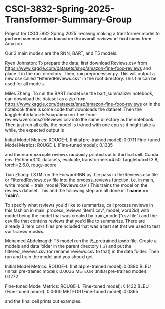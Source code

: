 # CSCI-3832-Spring-2025-Transformer-Summary-Group
Project for CSCI 3832 Spring 2025 involving making a transformer model to perform summarization based on the overall reviews of food items from Amazon.

Our 3 main models are the RNN, BART, and T5 models.

Ryen Johnston: To prepare the data, first download Reviews.csv from https://www.kaggle.com/datasets/snap/amazon-fine-food-reviews and place it in the root directory. Then, run preprocesser.py. This will output a new csv called "FilteredReviews.csv" in the root directory.
This file can be used for all models.

Miles Zheng: To run the BART model use the bart_summarizer notebook, can download the dataset as a zip from https://www.kaggle.com/datasets/snap/amazon-fine-food-reviews or in the notebook there is some code that downloads the dataset. Then the kagglehub/datasets/snap/amazon-fine-food-reviews/versions/2/Reviews.csv into the same directory as the notebook. Then just run all cells, the model is trained with one cpu so it might take a while, the expected output is 

Initial Model Metrics:
ROUGE-L (Initial pre-trained model): 0.0711
Fine-tuned Model Metrics:
ROUGE-L (Fine-tuned model): 0.1335

and there are example reviews randomly printed out in the final cell.
Conda env: Python=3.10, datasets, evaluate, transformers=4.50, kagglehub=0.3.8, torch=2.6.0, rouge-score

Tian Zhang: LSTM run the ForwardRNN.py. file pass in the Reviews.csv file or FilteredReviews.csv file into the process_reviews function. i.e. in main, write model = train_model('Reviews.csv')
This trains the model on the reviews dataset. This and the following step are all done in if __name__ == '__main__':

To specify what reviews you'd like to summarize,  call process reviews in this fashion in main: process_reviews('item1.csv', model, word2id) with model being the model that was created
by train_model("csv file") and the csv file that contains reviews that you'd like to summarize. There are already 3 item csvs files preincluded that was a test set that we used to test
our trained models. 

Mohamed Abdelmagid: T5 model run the t5_pretrained.ipynb file. Create a models and data folder in the parent directory (../) and put the filtered_reviews.csv (or rename reviews.csv to that) in the data folder. Then run and train the model and you should get

Initial Model Metrics:
ROUGE-L (Initial pre-trained model): 0.0890
BLEU (Initial pre-trained model): 0.0036
METEOR (Initial pre-trained model): 0.1272

Fine-tuned Model Metrics:
ROUGE-L (Fine-tuned model): 0.1432
BLEU (Fine-tuned model): 0.0000
METEOR (Fine-tuned model): 0.0865

and the final cell prints out examples.
